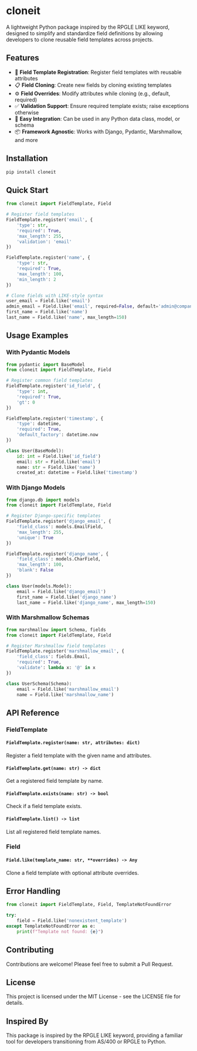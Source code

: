 # cloneit

A lightweight Python package inspired by the RPGLE LIKE keyword, designed to simplify and standardize field definitions by allowing developers to clone reusable field templates across projects.

## Features

- 🔄 **Field Template Registration**: Register field templates with reusable attributes
- 📋 **Field Cloning**: Create new fields by cloning existing templates  
- ⚙️ **Field Overrides**: Modify attributes while cloning (e.g., default, required)
- ✅ **Validation Support**: Ensure required template exists; raise exceptions otherwise
- 🔌 **Easy Integration**: Can be used in any Python data class, model, or schema
- 📦 **Framework Agnostic**: Works with Django, Pydantic, Marshmallow, and more

## Installation

```bash
pip install cloneit
```

## Quick Start

```python
from cloneit import FieldTemplate, Field

# Register field templates
FieldTemplate.register('email', {
    'type': str,
    'required': True,
    'max_length': 255,
    'validation': 'email'
})

FieldTemplate.register('name', {
    'type': str,
    'required': True,
    'max_length': 100,
    'min_length': 2
})

# Clone fields with LIKE-style syntax
user_email = Field.like('email')
admin_email = Field.like('email', required=False, default='admin@company.com')
first_name = Field.like('name')
last_name = Field.like('name', max_length=150)
```

## Usage Examples

### With Pydantic Models

```python
from pydantic import BaseModel
from cloneit import FieldTemplate, Field

# Register common field templates
FieldTemplate.register('id_field', {
    'type': int,
    'required': True,
    'gt': 0
})

FieldTemplate.register('timestamp', {
    'type': datetime,
    'required': True,
    'default_factory': datetime.now
})

class User(BaseModel):
    id: int = Field.like('id_field')
    email: str = Field.like('email')
    name: str = Field.like('name')
    created_at: datetime = Field.like('timestamp')
```

### With Django Models

```python
from django.db import models
from cloneit import FieldTemplate, Field

# Register Django-specific templates
FieldTemplate.register('django_email', {
    'field_class': models.EmailField,
    'max_length': 255,
    'unique': True
})

FieldTemplate.register('django_name', {
    'field_class': models.CharField,
    'max_length': 100,
    'blank': False
})

class User(models.Model):
    email = Field.like('django_email')
    first_name = Field.like('django_name')
    last_name = Field.like('django_name', max_length=150)
```

### With Marshmallow Schemas

```python
from marshmallow import Schema, fields
from cloneit import FieldTemplate, Field

# Register Marshmallow field templates
FieldTemplate.register('marshmallow_email', {
    'field_class': fields.Email,
    'required': True,
    'validate': lambda x: '@' in x
})

class UserSchema(Schema):
    email = Field.like('marshmallow_email')
    name = Field.like('marshmallow_name')
```

## API Reference

### FieldTemplate

#### `FieldTemplate.register(name: str, attributes: dict)`
Register a field template with the given name and attributes.

#### `FieldTemplate.get(name: str) -> dict`
Get a registered field template by name.

#### `FieldTemplate.exists(name: str) -> bool`
Check if a field template exists.

#### `FieldTemplate.list() -> list`
List all registered field template names.

### Field

#### `Field.like(template_name: str, **overrides) -> Any`
Clone a field template with optional attribute overrides.

## Error Handling

```python
from cloneit import FieldTemplate, Field, TemplateNotFoundError

try:
    field = Field.like('nonexistent_template')
except TemplateNotFoundError as e:
    print(f"Template not found: {e}")
```

## Contributing

Contributions are welcome! Please feel free to submit a Pull Request.

## License

This project is licensed under the MIT License - see the LICENSE file for details.

## Inspired By

This package is inspired by the RPGLE LIKE keyword, providing a familiar tool for developers transitioning from AS/400 or RPGLE to Python.
